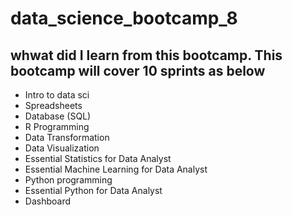 # data_science_bootcamp_8

## whwat did I learn from this bootcamp. This bootcamp will cover 10 sprints as below

- Intro to data sci
- Spreadsheets
- Database (SQL)
- R Programming
- Data Transformation
- Data Visualization
- Essential Statistics for Data Analyst
- Essential Machine Learning for Data Analyst
- Python programming
- Essential Python for Data Analyst
- Dashboard
